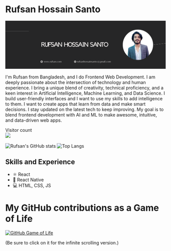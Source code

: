# Rufsan Hossain Santo

<img alt="banner" src="./linkedin-cover (3).png"/>

I'm Rufsan from Bangladesh, and I do Frontend Web Development. I am deeply passionate about the intersection of technology and human experience. I bring a unique blend of creativity, technical proficiency, and a keen interest in Artificial Intelligence, Machine Learning, and Data Science. I build user-friendly interfaces and I want to use my skills to add intelligence to them. I want to create apps that learn from data and make smart decisions. I stay updated on the latest tech to keep improving. My goal is to blend frontend development with AI and ML to make awesome, intuitive, and data-driven web apps.

<p> 
  Visitor count<br>
  <img src="https://profile-counter.glitch.me/RufsanHossain/count.svg" />
</p>

![Rufsan's GitHub stats](https://github-readme-stats.vercel.app/api?username=RufsanHossain&show_icons=true&theme=dark)
![Top Langs](https://github-readme-stats.vercel.app/api/top-langs/?username=RufsanHossain&layout=compact&size_weight=0.5&count_weight=0.5&theme=dark)

## Skills and Experience
* ⚛ React
* 📱 React Native
* 💻 HTML, CSS, JS

# My GitHub contributions as a Game of Life

[![GitHub Game of Life](https://github4life.herokuapp.com/RufsanHossain.gif?z=6)](https://github4life.herokuapp.com/RufsanHossain)

(Be sure to click on it for the infinite scrolling version.)

